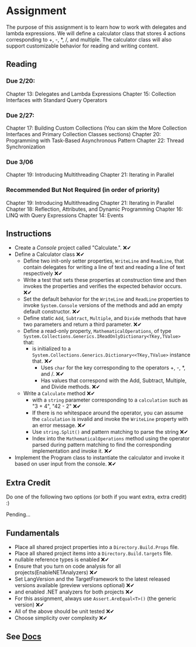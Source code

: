 # Assignment

The purpose of this assignment is to learn how to work with delegates and lambda expressions. We will define a 
calculator class that stores 4 actions corresponding to +, -, *, /, and multiple. The calculator class will
also support customizable behavior for reading and writing content.

## Reading

### Due 2/20:

Chapter 13: Delegates and Lambda Expressions
Chapter 15: Collection Interfaces with Standard Query Operators

### Due 2/27:

Chapter 17: Building Custom Collections (You can skim the More Collection Interfaces and Primary Collection Classes sections)
Chapter 20: Programming with Task-Based Asynchronous Pattern
Chapter 22: Thread Synchronization

### Due 3/06

Chapter 19: Introducing Multithreading
Chapter 21: Iterating in Parallel

### Recommended But Not Required (in order of priority)

Chapter 19: Introducing Multithreading
Chapter 21: Iterating in Parallel
Chapter 18: Reflection, Attributes, and Dynamic Programming
Chapter 16: LINQ with Query Expressions
Chapter 14: Events

## Instructions

- Create a *Console* project called "Calculate.". ❌✔
- Define a Calculator class ❌✔
  - Define two init-only setter properties, `WriteLine` and `ReadLine`, that contain delegates for writing a line of text and reading a line of text respectively ❌✔
  - Write a test that sets these properties at construction time and then invokes the properties and verifies the expected behavior occurs. ❌✔
  - Set the default behavior for the `WriteLine` and `ReadLine` properties to invoke `System.Console` versions of the methods and add an empty default constructor. ❌✔
  - Define static `Add`, `Subtract`, `Multiple`, and `Divide` methods that have two parameters and return a third parameter. ❌✔
  - Define a read-only property, `MathematicalOperations`, of type `System.Collections.Generics.IReadOnlyDictionary<TKey,TValue>` that:
    - is initialized to a `System.Collections.Generics.Dictionary<<TKey,TValue>` instance that. ❌✔
      - Uses `char` for the key corresponding to the operators +, -, *, and /. ❌✔
      - Has values that correspond with the Add, Subtract, Multiple, and Divide methods. ❌✔
  - Write a `Calculate` method ❌✔
    - with a `string` parameter corresponding to a `calculation` such as "3 + 4", "42 - 2" ❌✔
    - If there is no whitespace around the operator, you can assume the `calculation` is invalid and invoke the `WriteLine` property with an error message. ❌✔
    - Use `string.Split()` and pattern matching to parse the string ❌✔
    - Index into the `MathematicalOperations` method using the operator parsed during pattern matching to find the corresponding implementation and invoke it. ❌✔
- Implement the Program class to instantiate the calculator and invoke it based on user input from the console. ❌✔

## Extra Credit

Do one of the following two options (or both if you want extra, extra credit) :)

Pending...

## Fundamentals

- Place all shared project properties into a `Directory.Build.Props` file.
- Place all shared project items into a `Directory.Build.targets` file.
- nullable reference types is enabled  ❌✔
- Ensure that you turn on code analysis for all projects(EnableNETAnalyzers)  ❌✔
- Set LangVersion and the TargetFramework to the latest released versions available (preview versions optional)   ❌✔
- and enabled .NET analyzers for both projects ❌✔
- For this assignment, always use `Assert.AreEqual<T>()` (the generic version)  ❌✔
- All of the above should be unit tested ❌✔
- Choose simplicity over complexity ❌✔

## See [Docs](Docs)